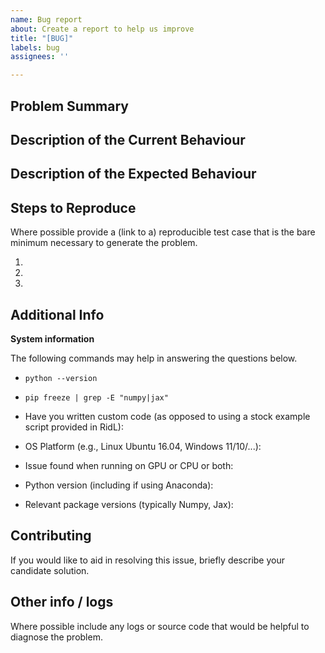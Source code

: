 ```yaml
---
name: Bug report
about: Create a report to help us improve
title: "[BUG]"
labels: bug
assignees: ''

---
```


## Problem Summary


## Description of the Current Behaviour



## Description of the Expected Behaviour


## Steps to Reproduce

Where possible provide a (link to a) reproducible test case that is the bare minimum necessary to generate
the problem.

1.
2.
3.


## Additional Info


**System information**

The following commands may help in answering the questions below.
- `python --version`
- `pip freeze | grep -E "numpy|jax"`

- Have you written custom code (as opposed to using a stock example script provided in RidL):
- OS Platform (e.g., Linux Ubuntu 16.04, Windows 11/10/...):
- Issue found when running on GPU or CPU or both:
- Python version (including if using Anaconda):
- Relevant package versions (typically Numpy, Jax):


## Contributing
If you would like to aid in resolving this issue, briefly describe your candidate solution.


## Other info / logs
Where possible include any logs or source code that would be helpful to diagnose the problem.
